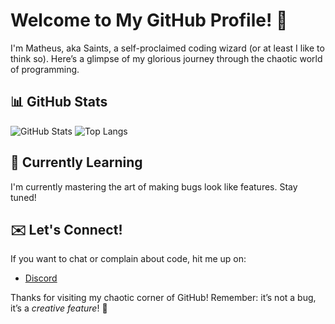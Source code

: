 # Welcome to My GitHub Profile! 👾

I'm Matheus, aka Saints, a self-proclaimed coding wizard (or at least I like to think so). Here’s a glimpse of my glorious journey through the chaotic world of programming.

## 📊 GitHub Stats

![GitHub Stats](https://github-readme-stats.vercel.app/api?username=saintsrari&show_icons=true&hide_title=true&theme=radical)
![Top Langs](https://github-readme-stats.vercel.app/api/top-langs/?username=saintsrari&layout=compact&show_icons=true&hide_title=true&theme=radical)

## 🌱 Currently Learning

I'm currently mastering the art of making bugs look like features. Stay tuned!

## ✉️ Let's Connect!

If you want to chat or complain about code, hit me up on:
- [Discord](https://discord.gg/kPVkzBrb)

Thanks for visiting my chaotic corner of GitHub! Remember: it’s not a bug, it’s a *creative feature*! 🚀
